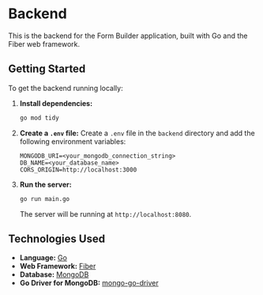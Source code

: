 # Backend

This is the backend for the Form Builder application, built with Go and the Fiber web framework.

## Getting Started

To get the backend running locally:

1.  **Install dependencies:**
    ```bash
    go mod tidy
    ```

2.  **Create a `.env` file:**
    Create a `.env` file in the `backend` directory and add the following environment variables:
    ```
    MONGODB_URI=<your_mongodb_connection_string>
    DB_NAME=<your_database_name>
    CORS_ORIGIN=http://localhost:3000
    ```

3.  **Run the server:**
    ```bash
    go run main.go
    ```

    The server will be running at `http://localhost:8080`.

## Technologies Used

*   **Language:** [Go](https://golang.org/)
*   **Web Framework:** [Fiber](https://gofiber.io/)
*   **Database:** [MongoDB](https://www.mongodb.com/)
*   **Go Driver for MongoDB:** [mongo-go-driver](https://github.com/mongodb/mongo-go-driver)
